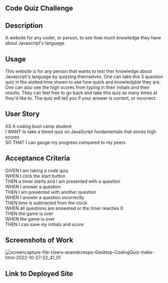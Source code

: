 ## Code Quiz Challenge 

## Description 

A website for any coder, or person, to see how much knowledge they have about Javascript's language. 

## Usage

This website is for any person that wants to test ther knowledge about Javascript's language by quizzing themselves. One can take this 5 question quiz in the alotted time shown to see how quick and knowledgble they are. One can also see the high scores from typing in their initials and their results. They can feel free to go back and take this quiz as many times at they'd like to. The quiz will tell you if your answer is correct, or incorrect. 

## User Story

AS A coding boot camp student <br>
I WANT to take a timed quiz on JavaScript fundamentals that stores high scores<br>
SO THAT I can gauge my progress compared to my peers

## Acceptance Criteria

GIVEN I am taking a code quiz<br>
WHEN I click the start button<br>
THEN a timer starts and I am presented with a question<br>
WHEN I answer a question<br>
THEN I am presented with another question<br>
WHEN I answer a question incorrectly<br>
THEN time is subtracted from the clock<br>
WHEN all questions are answered or the timer reaches 0<br>
THEN the game is over<br>
WHEN the game is over<br>
THEN I can save my initials and score


## Screenshots of Work

![screencapture-file-Users-anavidcrespo-Desktop-CodingQuiz-index-html-2022-10-27-22_41_01](https://user-images.githubusercontent.com/111096788/198478721-c952cd96-4933-4d34-8a0c-c05f341d31c3.png)



## Link to Deployed Site